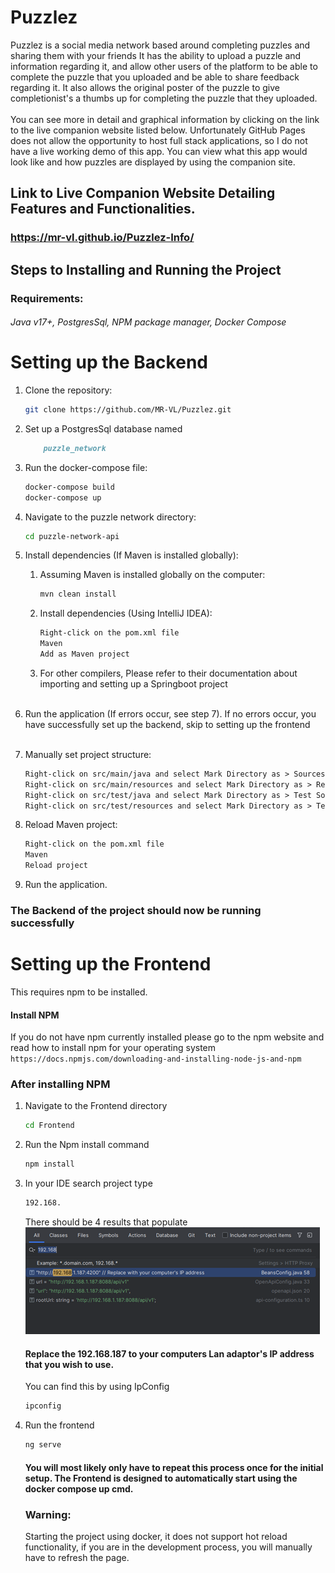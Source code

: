 # Puzzlez
Puzzlez is a social media network based around completing puzzles and sharing them with your friends
It has the ability to upload a puzzle and information regarding it, and allow other users of the platform
to be able to complete the puzzle that you uploaded and be able to share feedback regarding it. It also allows
the original poster of the puzzle to give completionist's a thumbs up for completing the puzzle that they uploaded.
<br><br>
You can see more in detail and graphical information by clicking on the link to the live companion website listed below. 
Unfortunately GitHub Pages does not allow the opportunity to host full stack applications, so I do not have a live working
demo of this app. You can view what this app would look like and how puzzles are displayed by using the companion site.


## Link to Live Companion Website Detailing Features and Functionalities. 
### https://mr-vl.github.io/Puzzlez-Info/
## Steps to Installing and Running the Project
### Requirements: 
###### Java v17+, PostgresSql, NPM package manager, Docker Compose
# Setting up the Backend
1. Clone the repository:
    ```bash
    git clone https://github.com/MR-VL/Puzzlez.git
    ```
2. Set up a PostgresSql database named
    ```markdown
        puzzle_network
   ```
   
3. Run the docker-compose file:
    ```bash
    docker-compose build
    docker-compose up
    ```

4. Navigate to the puzzle network directory:
    ```bash
    cd puzzle-network-api
    ```

5. Install dependencies (If Maven is installed globally):
    1. Assuming Maven is installed globally on the computer:
        ```bash
        mvn clean install
        ```

    2. Install dependencies (Using IntelliJ IDEA):
        ```markdown
        Right-click on the pom.xml file
        Maven
        Add as Maven project
        ```
    3. For other compilers, Please refer to their documentation about importing and setting up a Springboot project <br><br>
6. Run the application (If errors occur, see step 7). If no errors occur, you have successfully set up the backend, skip to setting up the frontend<br><br>

7. Manually set project structure:
    ```markdown
    Right-click on src/main/java and select Mark Directory as > Sources Root.
    Right-click on src/main/resources and select Mark Directory as > Resources Root.
    Right-click on src/test/java and select Mark Directory as > Test Sources Root.
    Right-click on src/test/resources and select Mark Directory as > Test Resources Root.
    ```

8. Reload Maven project:
    ```markdown
    Right-click on the pom.xml file
    Maven
    Reload project
    ```
9. Run the application.

### The Backend of the project should now be running successfully

# Setting up the Frontend
This requires npm to be installed.
#### Install NPM
If you do not have npm currently installed please go to the npm website and read how to install npm for your operating system
    ```
    https://docs.npmjs.com/downloading-and-installing-node-js-and-npm
    ```
### After installing NPM

1. Navigate to the Frontend directory
    ```bash 
    cd Frontend
   ```
   
2. Run the Npm install command
    ```bash
   npm install
   ```
3. In your IDE search project type 
    ```markdown
   192.168.
   ```
   There should be 4 results that populate<br>
    ![img_1.png](img_1.png)

    #### Replace the 192.168.187 to your computers Lan adaptor's IP address that you wish to use.
    You can find this by using IpConfig
    ```bash
    ipconfig
   ```
4. Run the frontend 
    ```bash
   ng serve
   ```
    #### You will most likely only have to repeat this process once for the initial setup. The Frontend is designed to automatically start using the docker compose up cmd.
    ### Warning: 
    
    Starting the project using docker, it does not support hot reload functionality, if you are in the development process, you will manually have to refresh the page.

  
